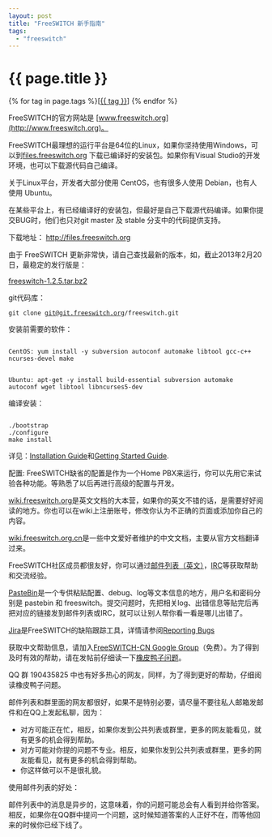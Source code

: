```yaml
---
layout: post
title: "FreeSWITCH 新手指南"
tags:
  - "freeswitch"
---
```


# {{ page.title }}

<div class="tags">
{% for tag in page.tags %}[<a class="tag" href="/tags.html#{{ tag }}">{{ tag }}</a>] {% endfor %}
</div>


FreeSWITCH的官方网站是 [www.freeswitch.org](http://www.freeswitch.org)。

FreeSWITCH最理想的运行平台是64位的Linux，如果你坚持使用Windows，可以到[files.freeswitch.org](http://files.freeswitch.org) 下载已编译好的安装包。如果你有Visual Studio的开发环境，也可以下载源代码自己编译。

关于Linux平台，开发者大部分使用 CentOS，也有很多人使用 Debian，也有人使用 Ubuntu。

在某些平台上，有已经编译好的安装包，但最好是自己下载源代码编译。如果你提交BUG时，他们也只对git master 及 stable 分支中的代码提供支持。

下载地址： <http://files.freeswitch.org>

由于 FreeSWITCH 更新非常快，请自己查找最新的版本，如，截止2013年2月20日，最稳定的发行版是：

[freeswitch-1.2.5.tar.bz2](http://files.freeswitch.org/freeswitch-1.2.5.tar.bz2)

git代码库：

<code>git clone git@git.freeswitch.org/freeswitch.git</code>

安装前需要的软件：

<code>
CentOS: yum install -y subversion autoconf automake libtool gcc-c++ ncurses-devel make

Ubuntu: apt-get -y install build-essential subversion automake autoconf wget libtool libncurses5-dev
</code>


编译安装：

<code>
./bootstrap
./configure
make install
</code>

详见：[Installation Guide](http://wiki.freeswitch.org/wiki/Installation_Guide)和[Getting Started Guide](http://wiki.freeswitch.org/wiki/Getting_Started_Guide).

配置: FreeSWITCH缺省的配置是作为一个Home PBX来运行，你可以先用它来试验各种功能。等熟悉了以后再进行高级的配置与开发。

[wiki.freeswitch.org](http://wiki.freeswitch.org)是英文文档的大本营，如果你的英文不错的话，是需要好好阅读的地方。你也可以在wiki上注册账号，修改你认为不正确的页面或添加你自己的内容。

[wiki.freeswitch.org.cn](http://wiki.freeswitch.org.cn)是一些中文爱好者维护的中文文档，主要从官方文档翻译过来。

FreeSWITCH社区成员都很友好，你可以通过[邮件列表（英文）](lists.freeswitch.org)，[IRC](http://wiki.freeswitch.org/wiki/IRC)等获取帮助和交流经验。

[PasteBin](http://pastebin.freeswitch.org/)是一个专供粘贴配置、debug、log等文本信息的地方，用户名和密码分别是 pastebin 和 freeswitch。提交问题时，先把相关log、出错信息等贴完后再把对应的链接发到邮件列表或IRC，就可以让别人帮你看一看是哪儿出错了。

[Jira](jira.freeswitch.org)是FreeSWITCH的缺陷跟踪工具，详情请参阅[Reporting Bugs]( http://wiki.freeswitch.org/wiki/Reporting_Bugs)

获取中文帮助信息，请加入[FreeSWITCH-CN Google Group](http://groups.google.com/group/freeswitch-cn)（免费）。为了得到及时有效的帮助，请在发帖前仔细读一下[橡皮鸭子问题](/2012/09/21/jie-jue-xiang-pi-ya-zi-wen-ti.html)。

QQ 群 190435825 中也有好多热心的网友，同样，为了得到更好的帮助，仔细阅读橡皮鸭子问题。

邮件列表和群里面的网友都很好，如果不是特别必要，请尽量不要往私人邮箱发邮件和在QQ上发起私聊，因为：

- 对方可能正在忙，相反，如果你发到公共列表或群里，更多的网友能看见，就有更多的机会得到帮助。
- 对方可能对你提的问题不专业。相反，如果你发到公共列表或群里，更多的网友能看见，就有更多的机会得到帮助。
- 你这样做可以不是很礼貌。

使用邮件列表的好处：

邮件列表中的消息是异步的，这意味着，你的问题可能总会有人看到并给你答案。相反，如果你在QQ群中提问一个问题，这时候知道答案的人正好不在，而等他回来的时候你已经下线了。
